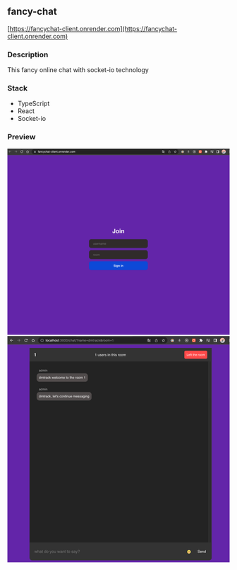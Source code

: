 ## fancy-chat

[https://fancychat-client.onrender.com](https://fancychat-client.onrender.com)

### Description

This fancy online chat with socket-io technology

### Stack

-   TypeScript
-   React
-   Socket-io

### Preview

![Preview](public/preview1.png)
![Preview](public/preview2.png)
